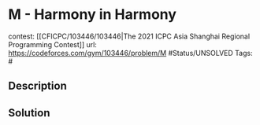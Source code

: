 # M - Harmony in Harmony

contest: [[CFICPC/103446/103446|The 2021 ICPC Asia Shanghai Regional Programming Contest]]
url: https://codeforces.com/gym/103446/problem/M
#Status/UNSOLVED
Tags: #

## Description

## Solution

